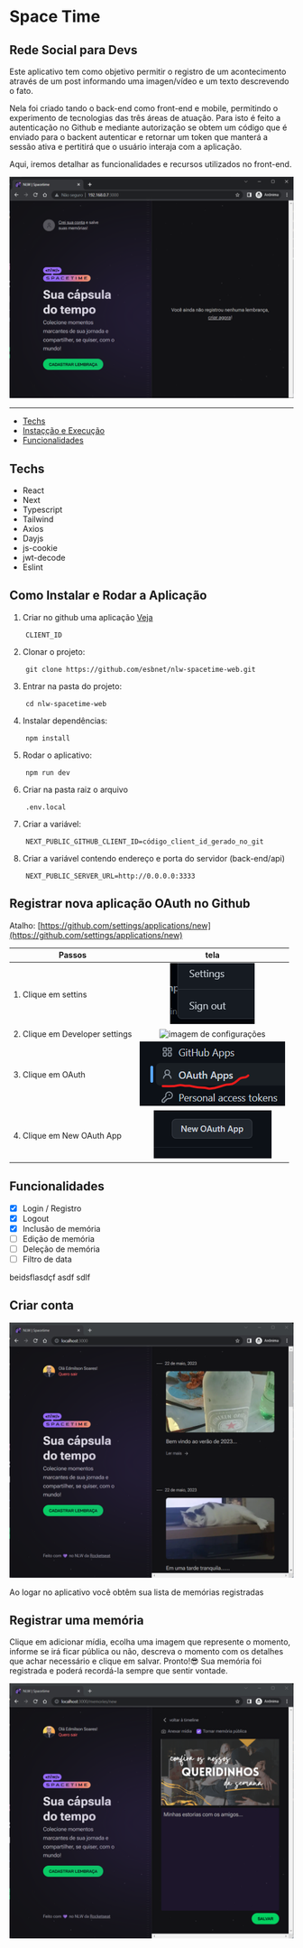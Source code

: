 # Space Time
## Rede Social para Devs

Este aplicativo tem como objetivo permitir o registro de um acontecimento através de um post informando uma imagen/vídeo e um texto descrevendo o fato.

Nela foi criado tando o back-end como front-end e mobile, permitindo o experimento de tecnologias das três áreas de atuação. Para isto é feito a autenticação no Github e mediante autorização se obtem um código que é enviado para o backent autenticar e retornar um token que manterá a sessão ativa e pertitirá que o usuário interaja com a aplicação.

Aqui, iremos detalhar as funcionalidades e recursos utilizados no front-end.

![imagem de configurações](./src/doc/home.png)

------

<a name="ancora"></a>
- [Techs](#techs)
- [Instaçção e Execução](#install)
- [Funcionalidades](#feature)


<a id="techs"></a>
## Techs
- React
- Next
- Typescript
- Tailwind
- Axios
- Dayjs
- js-cookie
- jwt-decode
- Eslint

<a id="install"></a>
## Como Instalar e Rodar a Aplicação
1. Criar no github uma aplicação [Veja](#registroGithub)
```
    CLIENT_ID
```
2. Clonar o projeto: 
```
    git clone https://github.com/esbnet/nlw-spacetime-web.git
```
3. Entrar na pasta do projeto:  
```
    cd nlw-spacetime-web
```
4. Instalar dependências: 
```
    npm install
```
5. Rodar o aplicativo: 
```
    npm run dev
```
6. Criar na pasta raiz o arquivo 
```
    .env.local
```
7. Criar a variável: 
```
    NEXT_PUBLIC_GITHUB_CLIENT_ID=código_client_id_gerado_no_git
```
8. Criar a variável contendo endereço e porta do servidor (back-end/api)
```
    NEXT_PUBLIC_SERVER_URL=http://0.0.0.0:3333
```

<a id="registroGithub"></a>
## Registrar nova aplicação OAuth no Github 

Atalho:
[https://github.com/settings/applications/new](https://github.com/settings/applications/new)

| Passos      |tela        |
| ----------- |:-------------:|
| 1. Clique em settins|![imagem de configurações](./src/doc/settins.png)|
| 2. Clique em Developer settings|![imagem de configurações](./src/doc/dev_%20_settins.png)|
| 3. Clique em OAuth|![imagem de configurações](./src/doc/OAuth.png)|
| 4. Clique em New OAuth App|![imagem de configurações](./src/doc/new_app.png)|


<a id="feature"></a>
## Funcionalidades

- [x] Login / Registro
- [x] Logout
- [x] Inclusão de memória
- [ ] Edição de memória
- [ ] Deleção de memória
- [ ] Filtro de data

<a id="Registrar"></a>
beidsflasdçf asdf sdlf 



## Criar conta
![imagem de configurações](./src/doc/logado.png)

Ao logar no aplicativo você obtêm sua lista de memórias registradas

## Registrar uma memória

Clique em adicionar mídia, ecolha uma imagem que represente o momento, informe se irá ficar pública ou não, descreva o momento com os detalhes que achar necessário e clique em salvar. Pronto!😎 Sua memória foi registrada e poderá recordá-la sempre que sentir vontade.

![imagem de configurações](./src/doc/new.png)

